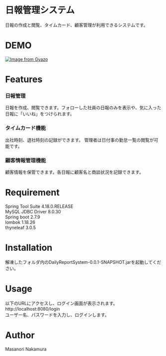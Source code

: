 # 日報管理システム

日報の作成と閲覧、タイムカード、顧客管理が利用できるシステムです。<br>
# DEMO
[![Image from Gyazo](https://i.gyazo.com/0ed9819e6334d0c5825fef52d9f2d241.gif)](https://gyazo.com/0ed9819e6334d0c5825fef52d9f2d241)

# Features
### 日報管理
日報を作成、閲覧できます。フォローした社員の日報のみを表示や、気に入った日報に「いいね」をつけられます。<br>

### タイムカード機能
出社時刻、退社時刻の記録ができます。
管理者は日付事の勤怠一覧の閲覧が可能です。<br>

### 顧客情報管理機能
顧客情報を保管できます。各日報に顧客名と商談状況を記録できます。<br>

# Requirement

Spring Tool Suite 4.18.0.RELEASE<br>
MySQL JDBC Driver 8.0.30<br>
Spring boot 2.7.9<br>
lombok 1.18.26<br>
thyneleaf 3.0.5<br>

# Installation

解凍したフォルダ内のDailyReportSystem-0.0.1-SNAPSHOT.jarを起動してください。

# Usage

以下のURLにアクセスし、ログイン画面が表示されます。<br>
http://localhost:8080/login<br>
ユーザー名、パスワードを入力し、ログインします。<br>

# Author

Masanori Nakamura
